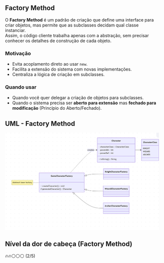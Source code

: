 ## Factory Method

O **Factory Method** é um padrão de criação que define uma interface para criar objetos, mas permite que as subclasses decidam qual classe instanciar.  
Assim, o código cliente trabalha apenas com a abstração, sem precisar conhecer os detalhes de construção de cada objeto.

### Motivação
- Evita acoplamento direto ao usar `new`.
- Facilita a extensão do sistema com novas implementações.
- Centraliza a lógica de criação em subclasses.

### Quando usar
- Quando você quer delegar a criação de objetos para subclasses.
- Quando o sistema precisa ser **aberto para extensão** mas **fechado para modificação** (Princípio do Aberto/Fechado).

## UML - Factory Method


![FactoryMethod.png](FactoryMethod.png)

## Nível da dor de cabeça (Factory Method)
🔥🔥⚪⚪⚪ (2/5)

